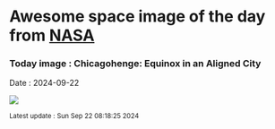 
# Awesome space image of the day from [NASA](https://api.nasa.gov/)

### Today image : Chicagohenge: Equinox in an Aligned City
Date : 2024-09-22

![](https://apod.nasa.gov/apod/image/2409/Chicagohenge_Artese_960.jpg)

<small>Latest update : Sun Sep 22 08:18:25 2024</small>
        